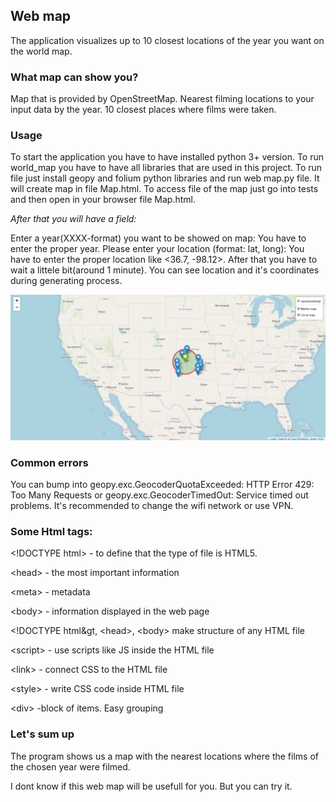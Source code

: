<p align="center"><h2>Web map</h2></p>

The application visualizes up to 10 closest locations of the year you want on the world map.

<h3>What map can show you?</h3>

Map that is provided by OpenStreetMap.
Nearest filming locations to your input data by the year.
10 closest places where films were taken.

<h3>Usage</h3>

To start the application you have to have installed python 3+ version.
To run world_map you have to have all libraries that are used in this project.
To run file just install geopy and folium python libraries and run web map.py file.
It will create map in file Map.html.
To access file of the map just go into tests and then open in your browser file Map.html.

<i>After that you will have a field:</i>

Enter a year(XXXX-format) you want to be showed on map:
You have to enter the proper year.
Please enter your location (format: lat, long):
You have to enter the proper location like <36.7, -98.12>. After that you have to wait a littele bit(around 1 minute).
You can see location and it's coordinates during generating process.

<img src="https://github.com/Paliy2/Web__map/blob/master/%D0%BB%D0%B0%D0%B1%D0%BA%D0%B0%202/tests/Map_example.jpg">

<h3>Common errors</h3>

You can bump into geopy.exc.GeocoderQuotaExceeded: HTTP Error 429: Too Many Requests or geopy.exc.GeocoderTimedOut: Service timed out problems.
It's recommended to change the wifi network or use VPN.

<h3>Some Html tags:</h3>

&lt;!DOCTYPE html&gt; - to define that the type of file is HTML5.

&lt;head&gt; - the most important information

&lt;meta&gt; - metadata

&lt;body&gt; - information displayed in the web page

&lt;!DOCTYPE html&gt, &lt;head&gt;, &lt;body&gt; make structure of any HTML file

&lt;script&gt; - use scripts like JS inside the HTML file

&lt;link&gt; - connect CSS to the HTML file

&lt;style&gt; - write CSS code inside HTML file

&lt;div&gt; -block of items. Easy grouping

<h3>Let's sum up</h3>
The program shows us a map with the nearest locations where the films of the chosen year were filmed.
<p>I dont know if this web map will be usefull for you. But you can try it. </p>
